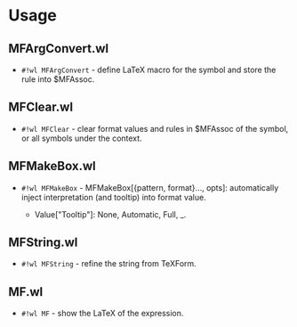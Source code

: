 # Usage

## MFArgConvert.wl

* `#!wl MFArgConvert` - define LaTeX macro for the symbol and store the rule into $MFAssoc.

## MFClear.wl

* `#!wl MFClear` - clear format values and rules in $MFAssoc of the symbol, or all symbols under the context.

## MFMakeBox.wl

* `#!wl MFMakeBox` - MFMakeBox[{pattern, format}..., opts]: automatically inject interpretation (and tooltip) into format value.

    * Value["Tooltip"]: None, Automatic, Full, \_.

## MFString.wl

* `#!wl MFString` - refine the string from TeXForm.

## MF.wl

* `#!wl MF` - show the LaTeX of the expression.